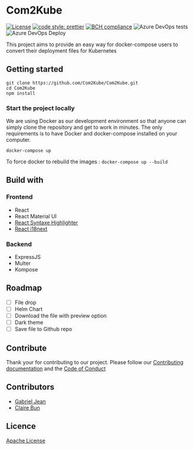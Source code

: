 # Com2Kube

[![License](https://img.shields.io/badge/License-Apache%202.0-blue.svg)](https://opensource.org/licenses/Apache-2.) [![code style: prettier](https://img.shields.io/badge/code_style-prettier-ff69b4.svg?style=flat-square)](https://github.com/prettier/prettier) [![BCH compliance](https://bettercodehub.com/edge/badge/CB-GJ/Com2Kube?branch=master)](https://bettercodehub.com/)
![Azure DevOps tests](https://img.shields.io/azure-devops/tests/com2kube/com2kube/5)
![Azure DevOps Deploy](https://img.shields.io/azure-devops/release/com2kube/334cc7b8-c59a-4422-a037-9972f9f8a55f/2/5)

This project aims to provide an easy way for docker-compose users to convert their deployment files for Kubernetes

## Getting started

```text
git clone https://github.com/Com2Kube/Com2Kube.git
cd Com2Kube
npm install
```

### Start the project locally

We are using Docker as our development environment so that anyone can simply clone the repository and get to work in minutes.
The only requirements is to have Docker and docker-compose installed on your computer.

```text
docker-compose up
```

To force docker to rebuild the images : `docker-compose up --build`

## Build with

### Frontend

- React
- React Material UI
- [React Syntaxe Highlighter](https://github.com/conorhastings/react-syntax-highlighter/tree/f7e4774b9cbc76fb42ee97e8861349aa1d50e532)
- [React i18next](https://github.com/i18next/react-i18next)

### Backend

- ExpressJS
- Multer
- Kompose

## Roadmap

- [ ] File drop
- [ ] Helm Chart
- [ ] Download the file with preview option
- [ ] Dark theme
- [ ] Save file to Github repo

## Contribute

Thank your for contributing to our project. Please follow our [Contributing documentation](CONTRIBUTING.md) and the [Code of Conduct](CODE-OF-CONDUCT.md)

## Contributors

- [Gabriel Jean](https://github.com/GabrielJean)
- [Claire Bun](https://github.com/cbun097)

## Licence

[Apache License](LICENCE.md)
